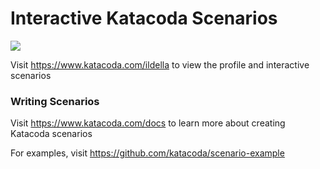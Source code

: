 # Interactive Katacoda Scenarios

[![](http://shields.katacoda.com/katacoda/ildella/count.svg)](https://www.katacoda.com/ildella "Get your profile on Katacoda.com")

Visit https://www.katacoda.com/ildella to view the profile and interactive scenarios

### Writing Scenarios
Visit https://www.katacoda.com/docs to learn more about creating Katacoda scenarios

For examples, visit https://github.com/katacoda/scenario-example
